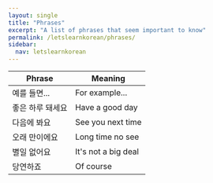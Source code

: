 ```yaml
---
layout: single
title: "Phrases"
excerpt: "A list of phrases that seem important to know"
permalink: /letslearnkorean/phrases/
sidebar:
  nav: letslearnkorean
---
```


Phrase           | Meaning
------           | -------
예를 들면...     | For example...
좋은 하루 돼세요 | Have a good day
다음에 봐요      | See you next time
오래 만이에요    | Long time no see
별일 없어요      | It's not a big deal
당연하죠         | Of course
